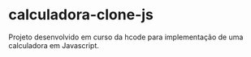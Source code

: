 # calculadora-clone-js
Projeto desenvolvido em curso da hcode para implementação de uma calculadora em Javascript.
